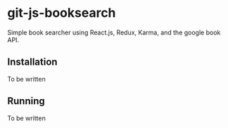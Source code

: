# git-js-booksearch
Simple book searcher using React.js, Redux, Karma, and the google book API.

## Installation

To be written

## Running

To be written
